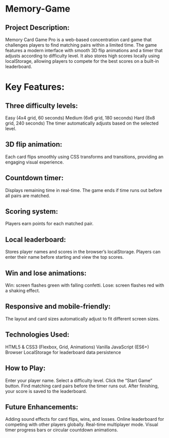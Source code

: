 # Memory-Game

## Project Description:
Memory Card Game Pro is a web-based concentration card game that challenges players to find matching pairs within a limited time. The game features a modern interface with smooth 3D flip animations and a timer that adjusts according to difficulty level. It also stores high scores locally using localStorage, allowing players to compete for the best scores on a built-in leaderboard.

# Key Features:

## Three difficulty levels:
Easy (4x4 grid, 60 seconds)
Medium (6x6 grid, 180 seconds)
Hard (8x8 grid, 240 seconds)
The timer automatically adjusts based on the selected level.

## 3D flip animation:
Each card flips smoothly using CSS transforms and transitions, providing an engaging visual experience.

## Countdown timer:
Displays remaining time in real-time. The game ends if time runs out before all pairs are matched.

## Scoring system:
Players earn points for each matched pair.

## Local leaderboard:
Stores player names and scores in the browser’s localStorage. Players can enter their name before starting and view the top scores.

## Win and lose animations:
Win: screen flashes green with falling confetti.
Lose: screen flashes red with a shaking effect.

## Responsive and mobile-friendly:
The layout and card sizes automatically adjust to fit different screen sizes.

## Technologies Used:
HTML5 & CSS3 (Flexbox, Grid, Animations)
Vanilla JavaScript (ES6+)
Browser LocalStorage for leaderboard data persistence

## How to Play:
Enter your player name.
Select a difficulty level.
Click the “Start Game” button.
Find matching card pairs before the timer runs out.
After finishing, your score is saved to the leaderboard.

## Future Enhancements:
Adding sound effects for card flips, wins, and losses.
Online leaderboard for competing with other players globally.
Real-time multiplayer mode.
Visual timer progress bars or circular countdown animations.
